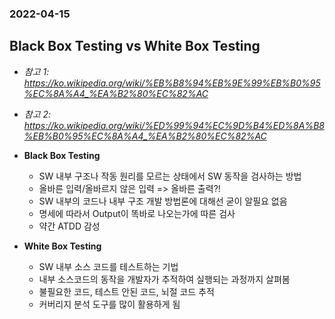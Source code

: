 ### 2022-04-15

## Black Box Testing vs White Box Testing
- *참고 1: https://ko.wikipedia.org/wiki/%EB%B8%94%EB%9E%99%EB%B0%95%EC%8A%A4_%EA%B2%80%EC%82%AC*
- *참고 2: https://ko.wikipedia.org/wiki/%ED%99%94%EC%9D%B4%ED%8A%B8%EB%B0%95%EC%8A%A4_%EA%B2%80%EC%82%AC*
- **Black Box Testing**
  - SW 내부 구조나 작동 원리를 모르는 상태에서 SW 동작을 검사하는 방법
  - 올바른 입력/올바르지 않은 입력 => 올바른 출력?!
  - SW 내부의 코드나 내부 구조 개발 방법론에 대해선 굳이 알필요 없음
  - 명세에 따라서 Output이 똑바로 나오는가에 따른 검사
  - 약간 ATDD 감성

- **White Box Testing**
  - SW 내부 소스 코드를 테스트하는 기법
  - 내부 소스코드의 동작을 개발자가 추적하여 실행되는 과정까지 살펴봄
  - 불필요한 코드, 테스트 안된 코드, 뇌절 코드 추적
  - 커버리지 분석 도구를 많이 활용하게 됨
